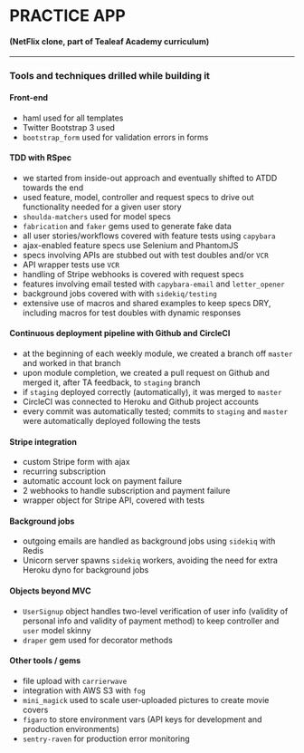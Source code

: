 # PRACTICE APP
#### (NetFlix clone, part of Tealeaf Academy curriculum)

<hr>

### Tools and techniques drilled while building it


#### Front-end

- haml used for all templates
- Twitter Bootstrap 3 used
- `bootstrap_form` used for validation errors in forms


#### TDD with RSpec

- we started from inside-out approach and eventually shifted to ATDD towards the end
- used feature, model, controller and request specs to drive out functionality needed for a given user story
- `shoulda-matchers` used for model specs
- `fabrication` and `faker` gems used to generate fake data
- all user stories/workflows covered with feature tests using `capybara`
- ajax-enabled feature specs use Selenium and PhantomJS
- specs involving APIs are stubbed out with test doubles and/or `VCR`
- API wrapper tests use `VCR`
- handling of Stripe webhooks is covered with request specs
- features involving email tested with `capybara-email` and `letter_opener`
- background jobs covered with with `sidekiq/testing`
- extensive use of macros and shared examples to keep specs DRY, including macros for test doubles with dynamic responses


#### Continuous deployment pipeline with Github and CircleCI

- at the beginning of each weekly module, we created a branch off `master` and worked in that branch
- upon module completion, we created a pull request on Github and merged it, after TA feedback, to `staging` branch
- if `staging` deployed correctly (automatically), it was merged to `master`
- CircleCI was connected to Heroku and Github project accounts
- every commit was automatically tested; commits to `staging` and `master` were  automatically deployed following the tests

#### Stripe integration

-   custom Stripe form with ajax
-   recurring subscription
-   automatic account lock on payment failure
-   2 webhooks to handle subscription and payment failure
-   wrapper object for Stripe API, covered with tests


#### Background jobs

- outgoing emails are handled as background jobs using `sidekiq` with Redis
- Unicorn server spawns `sidekiq` workers, avoiding the need for extra Heroku dyno for background jobs


#### Objects beyond MVC

- `UserSignup` object handles two-level verification of user info (validity of personal info and validity of payment method) to keep controller and `user` model skinny
- `draper` gem used for decorator methods


#### Other tools / gems

- file upload with `carrierwave`
- integration with AWS S3 with `fog`
- `mini_magick` used to scale user-uploaded pictures to create movie covers
- `figaro` to store environment vars (API keys for development and production environments)
- `sentry-raven` for production error monitoring
